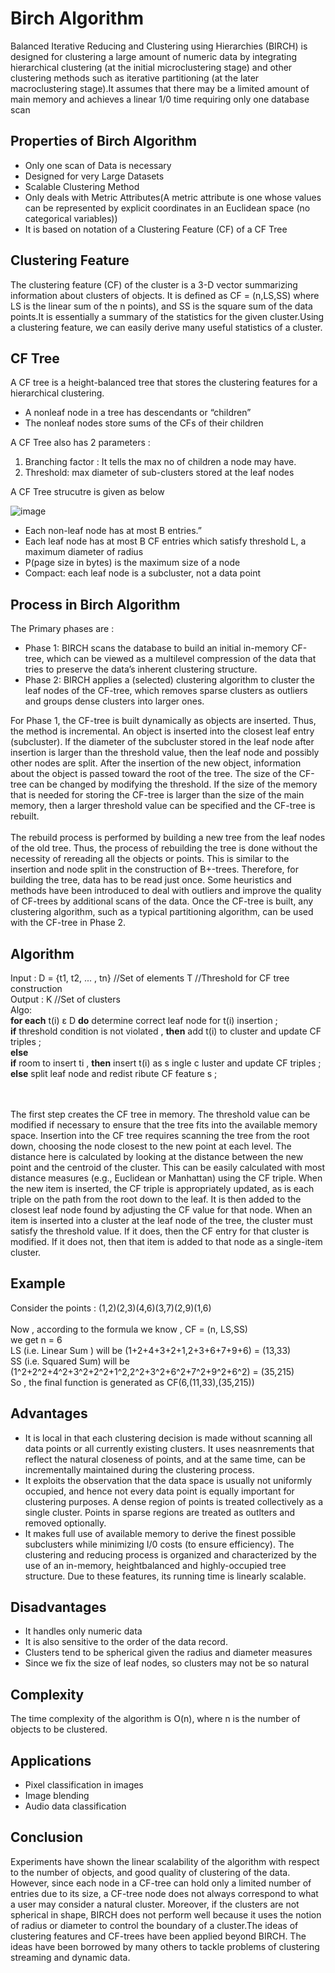 <h1> Birch Algorithm </h1>

Balanced Iterative Reducing and Clustering using Hierarchies (BIRCH) is designed for clustering a large amount of numeric data by integrating hierarchical clustering (at the
initial microclustering stage) and other clustering methods such as iterative partitioning (at the later macroclustering stage).It assumes that there may be a limited amount
of main memory and achieves a linear 1/0 time requiring only one database scan

## Properties of Birch Algorithm
<ul>
  <li>Only one scan of Data is necessary</li>
  <li>Designed for very Large Datasets</li>
  <li>Scalable Clustering Method</li>
  <li>Only deals with Metric Attributes(A metric attribute is one whose values can be represented by explicit coordinates in an Euclidean space (no categorical variables))</li>
  <li>It is based on notation of a Clustering Feature (CF) of a CF Tree</li>
</ul>

## Clustering Feature
The clustering feature (CF) of the cluster is a 3-D vector summarizing information about clusters of objects. It is defined as CF = (n,LS,SS) where LS is the linear sum of the n points), and SS is the square sum of the data points.It is essentially a summary of the statistics for the given cluster.Using a clustering feature, we can easily derive many useful statistics of a cluster.


## CF Tree
A CF tree is a height-balanced tree that stores the clustering features for a hierarchical clustering.
<ul>
  <li>A nonleaf node in a tree has descendants or “children”</li>
  <li>The nonleaf nodes store sums of the CFs of their children</li>
</ul>  
A CF Tree also has 2 parameters :
<ol>
  <li>Branching factor : It tells the  max no of children a node may have.</li>
  <li>Threshold: max diameter of sub-clusters stored at the leaf nodes</li>
</ol>  

A CF Tree strucutre is given as below

![image](https://user-images.githubusercontent.com/74582422/135149734-5ee98ee8-69e0-4666-9659-3b3471a6582f.png)

<ul>
  <li>Each non-leaf node has at most B entries.”</li>
  <li>Each leaf node has at most B CF entries which satisfy threshold L, a maximum diameter of radius</li>
  <li>P(page size in bytes) is the maximum size of a node</li>
  <li>Compact: each leaf node is a subcluster, not a data point</li>
</ul>  

## Process in Birch Algorithm
The Primary phases are :
<ul>
  <li>Phase 1: BIRCH scans the database to build an initial in-memory CF-tree, which can be viewed as a multilevel compression of the data that tries to preserve the data’s
inherent clustering structure.</li>
  <li>Phase 2: BIRCH applies a (selected) clustering algorithm to cluster the leaf nodes of the CF-tree, which removes sparse clusters as outliers and groups dense clusters into
larger ones.</li>
</ul>  

For Phase 1, the CF-tree is built dynamically as objects are inserted. Thus, the method is incremental. An object is inserted into the closest leaf entry (subcluster). If the diameter of the subcluster stored in the leaf node after insertion is larger than the threshold value, then the leaf node and possibly other nodes are split. After the insertion of the new object, information about the object is passed toward the root of the tree. The size of the CF-tree can be changed by modifying the threshold. If the size of the memory that is needed for storing the CF-tree is larger than the size of the main memory, then a larger threshold value can be specified and the CF-tree is rebuilt.
<br><br>
The rebuild process is performed by building a new tree from the leaf nodes of the old tree. Thus, the process of rebuilding the tree is done without the necessity of rereading
all the objects or points. This is similar to the insertion and node split in the construction of B+-trees. Therefore, for building the tree, data has to be read just once. Some
heuristics and methods have been introduced to deal with outliers and improve the quality of CF-trees by additional scans of the data. Once the CF-tree is built, any clustering
algorithm, such as a typical partitioning algorithm, can be used with the CF-tree in Phase 2.

## Algorithm 
Input : D = {t1, t2, ... , tn} //Set of elements
T  //Threshold for CF tree construction
<br>
Output : K //Set of clusters
<br>
Algo: 
<br>
**for each** t(i) ε D **do**
determine correct leaf node for t(i) insertion ;<br>
**if** threshold condition is not violated , **then**
add t(i) to cluster and update CF triples ;<br>
**else**<br>
**if** room to insert ti , **then**
insert t(i) as s ingle c luster and update CF triples ;<br>
**else**
split leaf node and redist ribute CF feature s ;

<br><br>
  The first step creates the CF tree in memory. The threshold value can be modified if necessary to ensure that the tree fits into the available memory space. Insertion into the CF tree requires scanning the tree from the root down, choosing the node closest to the new point at each level. The distance here is calculated by looking at the distance between the new point and the centroid of the cluster. This can be easily calculated with most distance measures (e.g., Euclidean or Manhattan) using the CF triple. When the new item is inserted, the CF triple is appropriately updated, as is each triple on the path from the root down to the leaf. It is then added to the closest leaf node found by adjusting the CF value for that node. When an item is inserted into a cluster at the leaf node of the tree, the cluster must satisfy the threshold value. If it does, then the
CF entry for that cluster is modified. If it does not, then that item is added to that node as a single-item cluster.

## Example 
Consider the points : (1,2)(2,3)(4,6)(3,7)(2,9)(1,6)
<br><br>
Now , according to the formula we know , CF = (n, LS,SS) <br>we get n = 6<br>
LS (i.e. Linear Sum ) will be (1+2+4+3+2+1,2+3+6+7+9+6) = (13,33)<br>
SS (i.e. Squared Sum) will be (1^2+2^2+4^2+3^2+2^2+1^2,2^2+3^2+6^2+7^2+9^2+6^2) = (35,215)<br>
So , the final function is generated as CF(6,(11,33),(35,215))


## Advantages
<ul>
 <li>It is local in that each clustering decision is made without scanning all data points or all currently existing clusters. It uses neasnrements that reflect the natural closeness of points, and at the same time, can be incrementally maintained during the clustering process.</li>
  <li>It exploits the observation that the data space is usually not uniformly occupied, and hence not every data point is equally important for clustering purposes. A dense region of points is treated collectively as a single cluster. Points in sparse regions are treated as outlters and removed optionally.</li>
  <li>It makes full use of available memory to derive the finest possible subclusters while minimizing I/0 costs (to ensure efficiency). The clustering and reducing process is organized and characterized by the use of an in-memory, heightbalanced and highly-occupied tree structure. Due to these features, its running time is linearly scalable.</li>
</ul>  

## Disadvantages
<ul>
  <li>It handles only numeric data</li>
  <li>It is also sensitive to the order of the data record.</li>
  <li>Clusters tend to be spherical given the radius and diameter measures</li>
  <li>Since we fix the size of leaf nodes, so clusters may not be so natural</li>
</ul> 

## Complexity
The time complexity of the algorithm is O(n), where n is the number of objects to be clustered. 

## Applications
<ul>
  <li>Pixel classification in images</li>
  <li>Image blending</li>
  <li>Audio data classification</li>
</ul> 

## Conclusion
Experiments have shown the linear scalability of the algorithm with respect to the number of objects, and good quality of clustering of the data. However, since each node in a CF-tree can hold only a limited number of entries due to its size, a CF-tree node does not always correspond to what a user may consider a natural cluster. Moreover, if the clusters are not spherical in shape, BIRCH does not perform well because it uses the notion of radius or diameter to control the boundary of a cluster.The ideas of clustering features and CF-trees have been applied beyond BIRCH. The ideas have been borrowed by many others to tackle problems of clustering streaming
and dynamic data.

